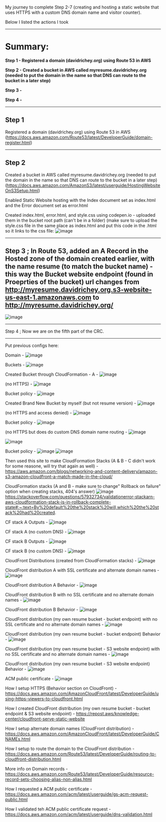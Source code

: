 My journey to complete Step 2-7 (creating and hosting a static website that uses HTTPS with a custom DNS domain name and visitor counter).

Below I listed the actions I took

***
# Summary: #
**Step 1 - Registered a domain (davidrichey.org) using Route 53 in AWS**

**Step 2 - Created a bucket in AWS called myresume.davidrichey.org (needed to put the domain in the name so that DNS can route to the bucket in a later step)**

**Step 3 -**

**Step 4 -**

***

## Step 1 
Registered a domain (davidrichey.org) using Route 53 in AWS (https://docs.aws.amazon.com/Route53/latest/DeveloperGuide/domain-register.html)
***
## Step 2
Created a bucket in AWS called myresume.davidrichey.org (needed to put the domain in the name so that DNS can route to the bucket in a later step) (https://docs.aws.amazon.com/AmazonS3/latest/userguide/HostingWebsiteOnS3Setup.html)

  
  Enabled Static Website hosting with the Index document set as index.html and the Error document set as error.html
  
  Created index.html, error.html, and style.css using codepen.io - uploaded them in the bucket root path (can't be in a folder) (make sure to upload the style.css file in the same place as index.html and put this code in the .html so it links to the css file:
  ![image](https://github.com/StudentLoans999/AWS/assets/77641113/342d1c61-d7bb-4448-817b-340d4800093a)
***
## Step 3 ; In Route 53, added an A Record in the Hosted zone of the domain created earlier, with the name resume (to match the bucket name) - this way the Bucket website endpoint (found in Proeprties of the bucket) url changes from http://myresume.davidrichey.org.s3-website-us-east-1.amazonaws.com to http://myresume.davidrichey.org/

![image](https://github.com/StudentLoans999/AWS/assets/77641113/02310990-be91-4179-88db-0fc15b0bd27f)

***
Step 4 ; Now we are on the fifth part of the CRC. 


**********************
Put previous configs here:

Domain -
![image](https://github.com/StudentLoans999/AWS/assets/77641113/95353be2-8dc1-441a-b1f4-fcd7f2560709)

Buckets -
![image](https://github.com/StudentLoans999/AWS/assets/77641113/aa364254-32ef-42d4-8557-7f5767d4ec17)

Created Bucket through CloudFormation - A -
![image](https://github.com/StudentLoans999/AWS/assets/77641113/64cb8691-4b34-41d3-b5d6-9acceeebf131)

(no HTTPS) -
![image](https://github.com/StudentLoans999/AWS/assets/77641113/afbdcd64-1cd8-4eb3-80aa-6618f9422649)

Bucket policy -
![image](https://github.com/StudentLoans999/AWS/assets/77641113/b85203c9-3fce-4a31-a7b0-001ad23ef7ef)

Created Brand New Bucket by myself (but not resume version) -
![image](https://github.com/StudentLoans999/AWS/assets/77641113/1ca14386-7588-4f36-be28-ed26dc9c7623)

(no HTTPS and access denied) -
![image](https://github.com/StudentLoans999/AWS/assets/77641113/fb81c6b0-0f18-4069-8bd7-e968b86213c1)

Bucket policy -
![image](https://github.com/StudentLoans999/AWS/assets/77641113/f4450693-f718-4b98-a7e2-591c423c5aef)

(no HTTPS but does do custom DNS domain name routing -
![image](https://github.com/StudentLoans999/AWS/assets/77641113/48f63b4f-65e9-4004-975e-eb5a84acc30b)

![image](https://github.com/StudentLoans999/AWS/assets/77641113/a8d55f77-ba93-471a-a74e-7b734ca88250)

Bucket policy -
![image](https://github.com/StudentLoans999/AWS/assets/77641113/7c58c7b9-51f1-4422-983e-f571b1059964)
![image](https://github.com/StudentLoans999/AWS/assets/77641113/dd1c8127-ae50-4ba1-9984-fca5ccaf9af7)

Then used this site to make CloudFormation Stacks (A & B - C didn't work for some reasone, will try that again as well) -
https://aws.amazon.com/blogs/networking-and-content-delivery/amazon-s3-amazon-cloudfront-a-match-made-in-the-cloud/

CloudFormation stacks (A and B - make sure to change" Rollback on failure" option when creating stacks, 404's answer)
![image](https://github.com/StudentLoans999/AWS/assets/77641113/8cbd2c3a-e2fc-448b-a084-925370126302)
https://stackoverflow.com/questions/57932734/validationerror-stackarn-aws-cloudformation-stack-is-in-rollback-complete-state#:~:text=By%20default%20the%20stack%20will,which%20the%20stack%20had%20created.

CF stack A Outputs - 
![image](https://github.com/StudentLoans999/AWS/assets/77641113/5999f552-0a59-4000-8cad-85191737ea63)

CF stack A (no custom DNS) -
![image](https://github.com/StudentLoans999/AWS/assets/77641113/56d061a1-70c1-4b0a-abaa-7db846c2a906)

CF stack B Outputs -
![image](https://github.com/StudentLoans999/AWS/assets/77641113/4658ac7e-0b29-4b52-b87c-fed00dc1dbb4)

CF stack B (no custom DNS) -
![image](https://github.com/StudentLoans999/AWS/assets/77641113/c123b0ab-bdfd-47b1-9725-b3927666dfaa)

CloudFront Distributions (created from CloudFormation stacks) -
![image](https://github.com/StudentLoans999/AWS/assets/77641113/41299aa9-8b4d-4450-aa2c-cd2a0158a342)

CloudFront distribution A with SSL certificate and alternate domain names -
![image](https://github.com/StudentLoans999/AWS/assets/77641113/2efaf368-90ce-410b-8533-0a572e582e89)

CloudFront distribution A Behavior -
![image](https://github.com/StudentLoans999/AWS/assets/77641113/a19bdc81-7ce7-4837-8be2-edd97d7cb051)

CloudFront distribution B with no SSL certificate and no alternate domain names -
![image](https://github.com/StudentLoans999/AWS/assets/77641113/e406fecc-448b-4b70-ad1f-e20f8b913467)

CloudFront distribution B Behavior -
![image](https://github.com/StudentLoans999/AWS/assets/77641113/0e0d41ef-e7ea-4cba-b527-90e31224f57c)

CloudFront distribution (my own resume bucket - bucket endpoint) with no SSL certificate and no alternate domain names -
![image](https://github.com/StudentLoans999/AWS/assets/77641113/31e192a0-e879-439d-941c-e29f42c9ef0c)

CloudFront distribution (my own resume bucket - bucket endpoint) Behavior -
![image](https://github.com/StudentLoans999/AWS/assets/77641113/0fa6da47-0225-4a80-9273-891368dc755f)

CloudFront distribution (my own resume bucket - S3 website endpoint) with no SSL certificate and no alternate domain names -
![image](https://github.com/StudentLoans999/AWS/assets/77641113/22158507-5f9e-4bae-922c-10a58c75c735)

CloudFront distribution (my own resume bucket - S3 website endpoint) Behavior -
![image](https://github.com/StudentLoans999/AWS/assets/77641113/faa38a91-6ecd-4be5-b589-988213b3bf1a)

ACM public certificate -
![image](https://github.com/StudentLoans999/AWS/assets/77641113/fe9276f2-0d9a-488a-8796-eeca23b4953c)

How I setup HTTPS (Behavior section on CloudFront) -
https://docs.aws.amazon.com/AmazonCloudFront/latest/DeveloperGuide/using-https-viewers-to-cloudfront.html

How I created CloudFront distribution (my own resume bucket - bucket endpoint & S3 website endpoint) -
https://repost.aws/knowledge-center/cloudfront-serve-static-website

How I setup alternate domain names (CloudFront distribution) -
https://docs.aws.amazon.com/AmazonCloudFront/latest/DeveloperGuide/CNAMEs.html

How I setup to route the domain to the CloudFront distribution -
https://docs.aws.amazon.com/Route53/latest/DeveloperGuide/routing-to-cloudfront-distribution.html

More info on Domain records -
https://docs.aws.amazon.com/Route53/latest/DeveloperGuide/resource-record-sets-choosing-alias-non-alias.html

How I requested a ACM public certificate -
https://docs.aws.amazon.com/acm/latest/userguide/gs-acm-request-public.html

How I validated teh ACM public certificate request -
https://docs.aws.amazon.com/acm/latest/userguide/dns-validation.html
